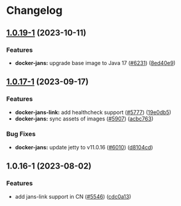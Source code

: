 # Changelog

## [1.0.19-1](https://github.com/JanssenProject/jans/compare/docker-jans-link-v1.0.17-1...docker-jans-link-v1.0.19-1) (2023-10-11)


### Features

* **docker-jans:** upgrade base image to Java 17 ([#6231](https://github.com/JanssenProject/jans/issues/6231)) ([8ed40e9](https://github.com/JanssenProject/jans/commit/8ed40e91a56c256cb34262659b6e0657571f8c97))

## [1.0.17-1](https://github.com/JanssenProject/jans/compare/docker-jans-link-v1.0.16-1...docker-jans-link-v1.0.17-1) (2023-09-17)


### Features

* **docker-jans-link:** add healthcheck support ([#5777](https://github.com/JanssenProject/jans/issues/5777)) ([19e0db5](https://github.com/JanssenProject/jans/commit/19e0db544c030edf1f7f685e46229381b5fee66f))
* **docker-jans:** sync assets of images ([#5907](https://github.com/JanssenProject/jans/issues/5907)) ([acbc763](https://github.com/JanssenProject/jans/commit/acbc763f31422c3d9f80f44ade82cc8519dc4fa4))


### Bug Fixes

* **docker-jans:** update jetty to v11.0.16 ([#6010](https://github.com/JanssenProject/jans/issues/6010)) ([d8104cd](https://github.com/JanssenProject/jans/commit/d8104cd985d1ca869135b97f1f2e1c02f3bfd5ff))

## 1.0.16-1 (2023-08-02)


### Features

* add jans-link support in CN ([#5546](https://github.com/JanssenProject/jans/issues/5546)) ([cdc0a13](https://github.com/JanssenProject/jans/commit/cdc0a13554fccbe370c75a8624c75dd232223a8d))
